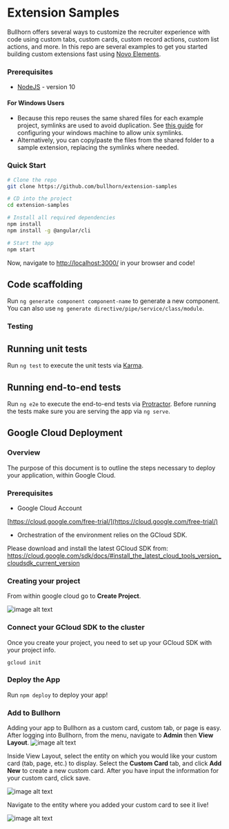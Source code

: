 # Extension Samples
Bullhorn offers several ways to customize the recruiter experience with code using custom tabs, custom cards, custom record actions, custom list actions, and more. In this repo are several examples to get you started building custom extensions fast using [Novo Elements](https://github.com/bullhorn/novo-elements).

### Prerequisites
 * [NodeJS](https://nodejs.org/en/) - version 10

#### For Windows Users
 * Because this repo reuses the same shared files for each example project, symlinks are used to avoid duplication. See [this guide](https://www.joshkel.com/2018/01/18/symlinks-in-windows/) for configuring your windows machine to allow unix symlinks.
 * Alternatively, you can copy/paste the files from the shared folder to a sample extension, replacing the symlinks where needed.
 
### Quick Start

```bash
# Clone the repo
git clone https://github.com/bullhorn/extension-samples

# CD into the project
cd extension-samples

# Install all required dependencies
npm install
npm install -g @angular/cli

# Start the app
npm start
```



Now, navigate to [http://localhost:3000/](http://localhost:3000/) in your browser and code!

## Code scaffolding

Run `ng generate component component-name` to generate a new component. You can also use `ng generate directive/pipe/service/class/module`.

### Testing

## Running unit tests

Run `ng test` to execute the unit tests via [Karma](https://karma-runner.github.io).

## Running end-to-end tests

Run `ng e2e` to execute the end-to-end tests via [Protractor](http://www.protractortest.org/).
Before running the tests make sure you are serving the app via `ng serve`.

## Google Cloud Deployment

### Overview

The purpose of this document is to outline the steps necessary to deploy your application, within Google Cloud.

### Prerequisites

* Google Cloud Account

[https://cloud.google.com/free-trial/](https://cloud.google.com/free-trial/)

* Orchestration of the environment relies on the GCloud SDK.  

Please download and install the latest GCloud SDK from: [https://cloud.google.com/sdk/docs/#install_the_latest_cloud_tools_version_cloudsdk_current_version ](https://cloud.google.com/sdk/docs/#install_the_latest_cloud_tools_version_cloudsdk_current_version)

### Creating your project

From within google cloud go to **Create Project**.

![image alt text](doc_files/image_1.png)

### Connect your GCloud SDK to the cluster

Once you create your project, you need to set up your GCloud SDK with your project info.

`gcloud init`

### Deploy the App

Run `npm deploy` to deploy your app!

### Add to Bullhorn

Adding your app to Bullhorn as a custom card, custom tab, or page is easy. After logging into Bullhorn, from the menu, navigate to **Admin** then **View Layout**. ![image alt text](doc_files/image_2.png)

Inside View Layout, select the entity on which you would like your custom card (tab, page, etc.) to display. Select the **Custom Card** tab, and click **Add New** to create a new custom card. After you have input the information for your custom card, click save. 

![image alt text](doc_files/image_3.png)

Navigate to the entity where you added your custom card to see it live!

![image alt text](doc_files/image_4.png)
